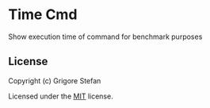 # Time Cmd

Show execution time of command for benchmark purposes

## License

Copyright (c) Grigore Stefan

Licensed under the [MIT](LICENSE) license.
